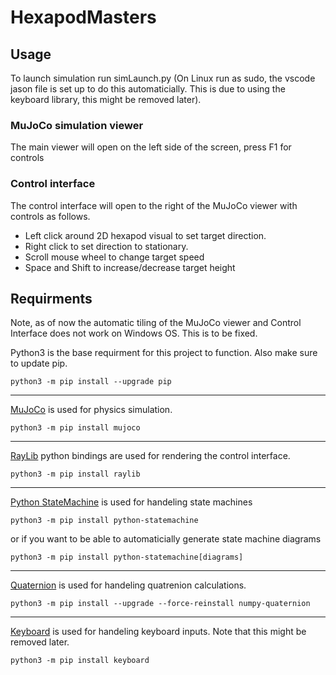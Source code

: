 # HexapodMasters
## Usage
To launch simulation run simLaunch.py (On Linux run as sudo, the vscode jason file is set up to do this automaticially. This is due to using the keyboard library, this might be removed later).

### MuJoCo simulation viewer
The main viewer will open on the left side of the screen, press F1 for controls

### Control interface
The control interface will open to the right of the MuJoCo viewer with controls as follows.
- Left click around 2D hexapod visual to set target direction.
- Right click to set direction to stationary.
- Scroll mouse wheel to change target speed
- Space and Shift to increase/decrease target height

## Requirments
Note, as of now the automatic tiling of the MuJoCo viewer and Control Interface does not work on Windows OS. This is to be fixed.

Python3 is the base requirment for this project to function. Also make sure to update pip.
```
python3 -m pip install --upgrade pip
```
---
[MuJoCo](https://github.com/deepmind/mujoco) is used for physics simulation.
```
python3 -m pip install mujoco
```
---
[RayLib](https://www.raylib.com/) python bindings are used for rendering the control interface.
```
python3 -m pip install raylib
```
---
[Python StateMachine](https://github.com/fgmacedo/python-statemachine) is used for handeling state machines
```
python3 -m pip install python-statemachine
```
or if you want to be able to automaticially generate state machine diagrams
```
python3 -m pip install python-statemachine[diagrams]
```
---
[Quaternion](https://github.com/moble/quaternion) is used for handeling quatrenion calculations.
```
python3 -m pip install --upgrade --force-reinstall numpy-quaternion
```
---
[Keyboard](https://github.com/boppreh/keyboard) is used for handeling keyboard inputs. Note that this might be removed later.
```
python3 -m pip install keyboard
```

